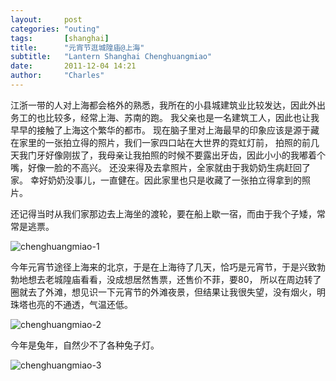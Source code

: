 ```yaml
---
layout:     post
categories: "outing"
tags:       [shanghai]
title:      "元宵节逛城隍庙@上海"
subtitle:   "Lantern Shanghai Chenghuangmiao"
date:       2011-12-04 14:21
author:     "Charles"
---
```


江浙一带的人对上海都会格外的熟悉，我所在的小县城建筑业比较发达，因此外出务工的也比较多，经常上海、苏南的跑。
我父亲也是一名建筑工人，因此也让我早早的接触了上海这个繁华的都市。
现在脑子里对上海最早的印象应该是源于藏在家里的一张拍立得的照片，我们一家四口站在大世界的霓虹灯前，
拍照的前几天我门牙好像刚拔了，我母亲让我拍照的时候不要露出牙齿，因此小小的我嘟着个嘴，好像一脸的不高兴。
还没来得及去拿照片，全家就由于我奶奶生病赶回了家。
幸好奶奶没事儿，一直健在。因此家里也只是收藏了一张拍立得拿到的照片。

还记得当时从我们家那边去上海坐的渡轮，要在船上歇一宿，而由于我个子矮，常常是逃票。

![chenghuangmiao-1]({{site.imageurl}}/chenghuangmiao-1.jpg)

今年元宵节途径上海来的北京，于是在上海待了几天，恰巧是元宵节，于是兴致勃勃地想去老城隍庙看看，没成想居然售票，还售价不菲，要80，
所以在周边转了圈就去了外滩，想见识一下元宵节的外滩夜景，但结果让我很失望，没有烟火，明珠塔也亮的不通透，气温还低。

![chenghuangmiao-2]({{site.imageurl}}/chenghuangmiao-2.jpg)

今年是兔年，自然少不了各种兔子灯。

![chenghuangmiao-3]({{site.imageurl}}/chenghuangmiao-3.jpg)